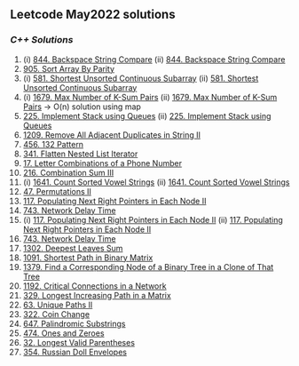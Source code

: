 ## Leetcode May2022 solutions

### <em> C++ Solutions </em>
1. (i) [844. Backspace String Compare](/May2022/C%2B%2B/844.md)  (ii) [844. Backspace String Compare](/May2022/C%2B%2B/backspaceStrCmp.cpp) 
2. [905. Sort Array By Parity](/May2022/C%2B%2B/905.md)
3. (i) [581. Shortest Unsorted Continuous Subarray](/May2022/C%2B%2B/581.md)  (ii) [581. Shortest Unsorted Continuous Subarray](/May2022/C%2B%2B/shortUnsortedContinuousSubarr.cpp)
4. (i) [1679. Max Number of K-Sum Pairs](/May2022/C%2B%2B/1679.md)  (ii) [1679. Max Number of K-Sum Pairs](/May2022/C%2B%2B/Max_num_of_k_sumPairs.cpp) -> O(n) solution using map
5. [225. Implement Stack using Queues](/May2022/C%2B%2B/225.md)  (ii) [225. Implement Stack using Queues](/May2022/C++/Implementing_stack_using_queues.cpp)
6. [1209. Remove All Adjacent Duplicates in String II](/May2022/C%2B%2B/1209.md)
7. [456. 132 Pattern](/May2022/C%2B%2B/456.md)
8. [341. Flatten Nested List Iterator](/May2022/C%2B%2B/341.md)
9. [17. Letter Combinations of a Phone Number](/May2022/C%2B%2B/17.md)
10. [216. Combination Sum III](/May2022/C%2B%2B/216.md)
11. (i) [1641. Count Sorted Vowel Strings](/May2022/C++/Count_Sorted_Vowel_Strings.cpp)  (ii) [1641. Count Sorted Vowel Strings](/May2022/C%2B%2B/1641.md)
12. [47. Permutations II](/May2022/C%2B%2B/47.md)
13. [117. Populating Next Right Pointers in Each Node II](/May2022/C++/Populatin_Next_Right_pointers_in_each_Node.cpp)
14. [743. Network Delay Time](/May2022/C%2B%2B/nw_Delay_time.cpp)
13. (i) [117. Populating Next Right Pointers in Each Node II](/May2022/C%2B%2B/117.md)  (ii) [117. Populating Next Right Pointers in Each Node II](/May2022/C++/Populatin_Next_Right_pointers_in_each_Node.cpp)
14. [743. Network Delay Time](/May2022/C%2B%2B/743.md)
15. [1302. Deepest Leaves Sum](/May2022/C%2B%2B/1302.md)
16. [1091. Shortest Path in Binary Matrix](/May2022/C%2B%2B/1091.md)
17. [1379. Find a Corresponding Node of a Binary Tree in a Clone of That Tree](/May2022/C%2B%2B/1379.md)
18. [1192. Critical Connections in a Network](/May2022/C%2B%2B/1192.md)
19. [329. Longest Increasing Path in a Matrix](/May2022/C%2B%2B/329.md)
20. [63. Unique Paths II](/May2022/C%2B%2B/63.md)
21. [322. Coin Change](/May2022/C%2B%2B/322.md)
22. [647. Palindromic Substrings](/May2022/C%2B%2B/647.md)
23. [474. Ones and Zeroes](/May2022/C%2B%2B/474.md)
24. [32. Longest Valid Parentheses](/May2022/C%2B%2B/32.md)
25. [354. Russian Doll Envelopes](/May2022/C%2B%2B/354.md)
